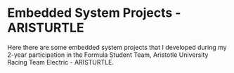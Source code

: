 # Embedded System Projects - ARISTURTLE

Here there are some embedded system projects that I developed during my 2-year participation in the Formula Student Team, Aristotle University Racing Team Electric - ARISTURTLE.
